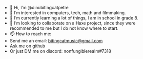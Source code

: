 - 👋 Hi, I’m @dinubitingcatpetre
- 👀 I’m interested in computers, tech, math and filmmaking.
- 🌱 I’m currently learning a lot of things, I am in school in grade 8. 
- 💞️ I’m looking to collaborate on a Haxe project, since they were recommended to me but I do not know where to start.
- 📫 How to reach me:
-    Send me an email: bitingcatmusic@gmail.com
-    Ask me on github
-    Or just DM me on discord: nonfungiblerealm#7318 

